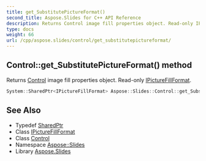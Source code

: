 ```yaml
---
title: get_SubstitutePictureFormat()
second_title: Aspose.Slides for C++ API Reference
description: Returns Control image fill properties object. Read-only IPictureFillFormat.
type: docs
weight: 66
url: /cpp/aspose.slides/control/get_substitutepictureformat/
---
```

## Control::get_SubstitutePictureFormat() method


Returns [Control](../) image fill properties object. Read-only [IPictureFillFormat](../../ipicturefillformat/).

```cpp
System::SharedPtr<IPictureFillFormat> Aspose::Slides::Control::get_SubstitutePictureFormat() override
```

## See Also

* Typedef [SharedPtr](../../system/sharedptr/)
* Class [IPictureFillFormat](../ipicturefillformat/)
* Class [Control](./)
* Namespace [Aspose::Slides](../)
* Library [Aspose.Slides](../../)